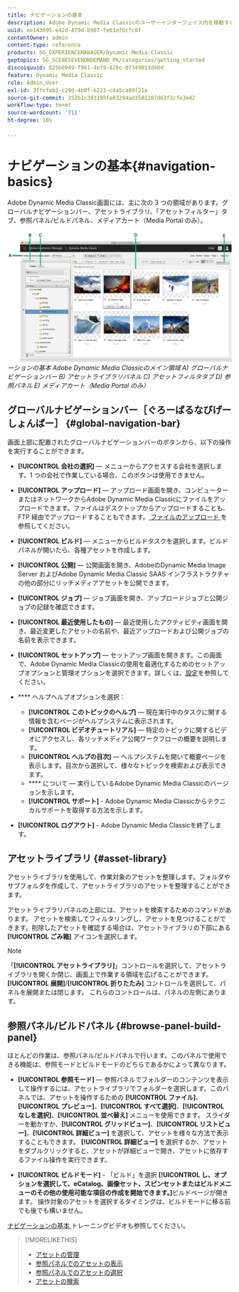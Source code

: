 ```yaml
---
title: ナビゲーションの基本
description: Adobe Dynamic Media Classicのユーザーインターフェイス内を移動する方法について説明します。
uuid: ee143695-e42d-479d-b907-fe61ef6cfc0f
contentOwner: admin
content-type: reference
products: SG_EXPERIENCEMANAGER/Dynamic-Media-Classic
geptopics: SG_SCENESEVENONDEMAND_PK/categories/getting_started
discoiquuid: 825b8949-f961-4ef9-828c-07349013d40d
feature: Dynamic Media Classic
role: Admin,User
exl-id: 3ffcfab2-c29d-4b0f-b223-c4a5ca99f21a
source-git-commit: 352b1c383195fa03294ad3501207d63f3cfe3e42
workflow-type: tm+mt
source-wordcount: '711'
ht-degree: 16%

---
```


# ナビゲーションの基本{#navigation-basics}

Adobe Dynamic Media Classic画面には、主に次の 3 つの領域があります。グローバルナビゲーションバー、アセットライブラリ、「アセットフィルター」タブ、参照パネル/ビルドパネル、メディアカート（Media Portal のみ）。

![ナビゲ](/help/assets/gs_navigation_basics_popup_popup.png)
*ーションの基本*
*Adobe Dynamic Media Classicのメイン領域 A) グローバルナビゲーションバー B) アセットライブラリパネル C) アセットフィルタタブ D) 参照パネル E) メディアカート（Media Portal のみ）*

## グローバルナビゲーションバー［ぐろーばるなびげーしょんばー］ {#global-navigation-bar}

画面上部に配置されたグローバルナビゲーションバーのボタンから、以下の操作を実行することができます。

* **[!UICONTROL 会社の選択]**  — メニューからアクセスする会社を選択します。1 つの会社で作業している場合、このボタンは使用できません。

* **[!UICONTROL アップロード]**  — アップロード画面を開き、コンピューターまたはネットワークからAdobe Dynamic Media Classicにファイルをアップロードできます。ファイルはデスクトップからアップロードすることも、FTP 経由でアップロードすることもできます。[ ファイルのアップロード ](/help/uploading-files.md) を参照してください。

* **[!UICONTROL ビルド]**  — メニューからビルドタスクを選択します。ビルドパネルが開いたら、各種アセットを作成します。

* **[!UICONTROL 公開]**  — 公開画面を開き、AdobeのDynamic Media Image Server およびAdobe Dynamic Media Classic SAAS インフラストラクチャの他の部分にリッチメディアアセットを公開できます。

* **[!UICONTROL ジョブ]**  — ジョブ画面を開き、アップロードジョブと公開ジョブの記録を確認できます。

* **[!UICONTROL 最近使用したもの]**  — 最近使用したアクティビティ画面を開き、最近変更したアセットの名前や、最近アップロードおよび公開ジョブの名前を表示できます。

* **[!UICONTROL セットアップ]**  — セットアップ画面を開きます。この画面で、Adobe Dynamic Media Classicの使用を最適化するためのセットアップオプションと管理オプションを選択できます。詳しくは、[設定](/help/setup-basics.md)を参照してください。

* **** ヘルプヘルプオプションを選択：

   * **[!UICONTROL このトピックのヘルプ]**  — 現在実行中のタスクに関する情報を含むページがヘルプシステムに表示されます。
   * **[!UICONTROL ビデオチュートリアル]**  — 特定のトピックに関するビデオにアクセスし、各リッチメディア公開ワークフローの概要を説明します。
   * **[!UICONTROL ヘルプの目次]**  — ヘルプシステムを開いて概要ページを表示します。目次から選択して、様々なトピックを検索および表示できます。
   * **** について — 実行しているAdobe Dynamic Media Classicのバージョンを示します。
   * **[!UICONTROL サポート]**  - Adobe Dynamic Media Classicからテクニカルサポートを取得する方法を示します。

* **[!UICONTROL ログアウト]**  - Adobe Dynamic Media Classicを終了します。

## アセットライブラリ {#asset-library}

アセットライブラリを使用して、作業対象のアセットを整理します。フォルダやサブフォルダを作成して、アセットライブラリのアセットを整理することができます。

アセットライブラリパネルの上部には、アセットを検索するためのコマンドがあります。 アセットを検索してフィルタリングし、アセットを見つけることができます。削除したアセットを確認する場合は、アセットライブラリの下部にある **[!UICONTROL ごみ箱]** アイコンを選択します。

>[!NOTE]
>
>「**[!UICONTROL アセットライブラリ]**」コントロールを選択して、アセットライブラリを開くか閉じ、画面上で作業する領域を広げることができます。 **[!UICONTROL 展開]**/**[!UICONTROL 折りたたみ]** コントロールを選択して、パネルを展開または閉じます。 これらのコントロールは、パネルの左側にあります。

## 参照パネル/ビルドパネル {#browse-panel-build-panel}

ほとんどの作業は、参照パネル/ビルドパネルで行います。このパネルで使用できる機能は、参照モードとビルドモードのどちらであるかによって異なります。

* **[!UICONTROL 参照モード]**  — 参照パネルでフォルダーのコンテンツを表示して操作するには、アセットライブラリでフォルダーを選択します。このパネルでは、アセットを操作するための **[!UICONTROL ファイル]**、**[!UICONTROL プレビュー]**、**[!UICONTROL すべて選択]**、**[!UICONTROL なしを選択]**、**[!UICONTROL 並べ替え]** メニューを使用できます。 スライダーを動かすか、**[!UICONTROL グリッドビュー]**、**[!UICONTROL リストビュー]**、**[!UICONTROL 詳細ビュー]** を選択して、アセットを様々な方法で表示することもできます。 **[!UICONTROL 詳細ビュー]** を選択するか、アセットをダブルクリックすると、アセットが詳細ビューで開き、アセットに依存するファイル操作を実行できます。

* **[!UICONTROL ビルドモード]**  - 「ビルド」を選択 **[!UICONTROL し、オプションを選択して、eCatalog、画像セット、スピンセットまたはビルドメニューのその他の使用可能な項目の作成を開始できます。]**&#x200B;ビルドページが開きます。 操作対象のアセットを選択するタイミングは、ビルドモードに移る前でも後でも構いません。

[ ナビゲーションの基本 ](https://s7d5.scene7.com/s7viewers/html5/VideoViewer.html?videoserverurl=https://s7d5.scene7.com/is/content/&amp;emailurl=https://s7d5.scene7.com/s7/emailFriend&amp;serverUrl=https://s7d5.scene7.com/is/image/&amp;config=Scene7SharedAssets/Universal_HTML5_Video&amp;contenturl=https://s7d5.scene7.com/skins/&amp;asset=S7tutorials/571_Navigation%20Basics_converted%20renamed_Getting%20Started-AVS) トレーニングビデオも参照してください。

>[!MORELIKETHIS]
>
>* [アセットの管理](about-managing-assets.md)
>* [参照パネルでのアセットの表示](viewing-assets-browse-panel.md#viewing_assets_in_the_browse_panel)
>* [参照パネルでのアセットの選択](selecting-assets-browse-panel.md#selecting_assets_in_the_browse_panel)
>* [アセットの検索](searching-assets.md#searching_assets)

